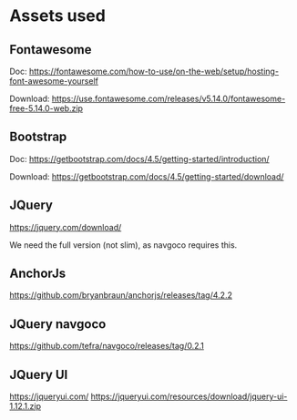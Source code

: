 # Assets used

## Fontawesome

Doc: https://fontawesome.com/how-to-use/on-the-web/setup/hosting-font-awesome-yourself

Download: https://use.fontawesome.com/releases/v5.14.0/fontawesome-free-5.14.0-web.zip

## Bootstrap

Doc: https://getbootstrap.com/docs/4.5/getting-started/introduction/

Download: https://getbootstrap.com/docs/4.5/getting-started/download/

## JQuery

https://jquery.com/download/

We need the full version (not slim), as navgoco requires this.

## AnchorJs

https://github.com/bryanbraun/anchorjs/releases/tag/4.2.2

## JQuery navgoco

https://github.com/tefra/navgoco/releases/tag/0.2.1

## JQuery UI

https://jqueryui.com/
https://jqueryui.com/resources/download/jquery-ui-1.12.1.zip

